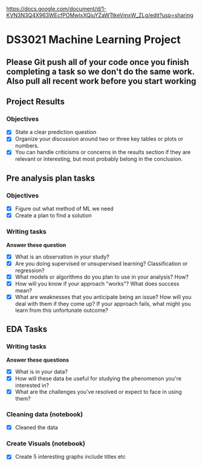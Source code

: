https://docs.google.com/document/d/1-KVN3N3Q4X963WEcfPOMwlxXQjuYZaWTtkeVmxW_ZLg/edit?usp=sharing

# DS3021 Machine Learning Project

## Please Git push all of your code once you finish completing a task so we don't do the same work. Also pull all recent work before you start working

## Project Results
### Objectives
- [x]  State a clear prediction question
- [x]  Organize your discussion around two or three key tables or plots or numbers.
- [x]  You can handle criticisms or concerns in the results section if they are relevant or interesting, but most probably belong in the conclusion.

## Pre analysis plan tasks
### Objectives 
- [X] Figure out what method of ML we need
- [X] Create a plan to find a solution
### Writing tasks
**Answer these question** 
- [X] What is an observation in your study?
- [X] Are you doing supervised or unsupervised learning? Classification or regression?
- [X] What models or algorithms do you plan to use in your analysis? How?
- [X] How will you know if your approach "works"? What does success mean?
- [X] What are weaknesses that you anticipate being an issue? How will you deal with them if they come up? If your approach fails, what might you learn from this unfortunate outcome?

## EDA Tasks 
### Writing tasks
**Answer these questions**
- [x] What is in your data?
- [x] How will these data be useful for studying the phenomenon you're interested in?
- [x] What are the challenges you've resolved or expect to face in using them?

### Cleaning data (notebook)
- [x] Cleaned the data

### Create Visuals (notebook)
- [x] Create 5 interesting graphs include titles etc
